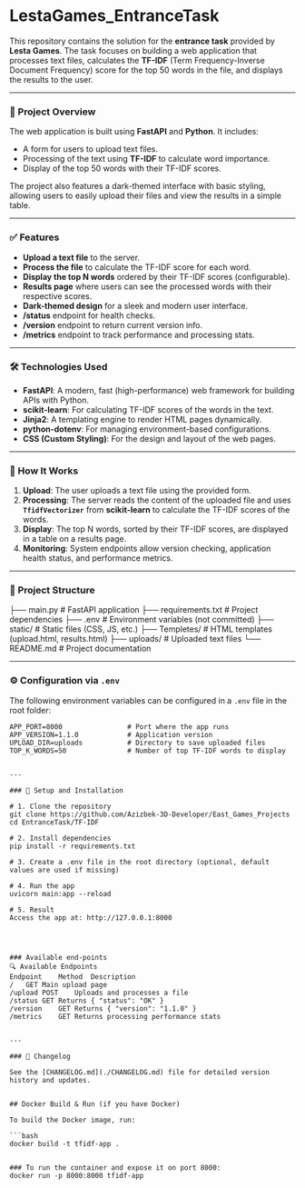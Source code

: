 # LestaGames_EntranceTask

This repository contains the solution for the **entrance task** provided by **Lesta Games**. The task focuses on building a web application that processes text files, calculates the **TF-IDF** (Term Frequency-Inverse Document Frequency) score for the top 50 words in the file, and displays the results to the user.

---

### 📌 Project Overview

The web application is built using **FastAPI** and **Python**. It includes:
- A form for users to upload text files.
- Processing of the text using **TF-IDF** to calculate word importance.
- Display of the top 50 words with their TF-IDF scores.

The project also features a dark-themed interface with basic styling, allowing users to easily upload their files and view the results in a simple table.

---

### ✅ Features
- **Upload a text file** to the server.
- **Process the file** to calculate the TF-IDF score for each word.
- **Display the top N words** ordered by their TF-IDF scores (configurable).
- **Results page** where users can see the processed words with their respective scores.
- **Dark-themed design** for a sleek and modern user interface.
- **/status** endpoint for health checks.
- **/version** endpoint to return current version info.
- **/metrics** endpoint to track performance and processing stats.

---

### 🛠 Technologies Used
- **FastAPI**: A modern, fast (high-performance) web framework for building APIs with Python.
- **scikit-learn**: For calculating TF-IDF scores of the words in the text.
- **Jinja2**: A templating engine to render HTML pages dynamically.
- **python-dotenv**: For managing environment-based configurations.
- **CSS (Custom Styling)**: For the design and layout of the web pages.

---

### 🧠 How It Works
1. **Upload**: The user uploads a text file using the provided form.
2. **Processing**: The server reads the content of the uploaded file and uses **`TfidfVectorizer`** from **scikit-learn** to calculate the TF-IDF scores of the words.
3. **Display**: The top N words, sorted by their TF-IDF scores, are displayed in a table on a results page.
4. **Monitoring**: System endpoints allow version checking, application health status, and performance metrics.

---

### 📁 Project Structure

├── main.py # FastAPI application
├── requirements.txt # Project dependencies
├── .env # Environment variables (not committed)
├── static/ # Static files (CSS, JS, etc.)
├── Templetes/ # HTML templates (upload.html, results.html)
├── uploads/ # Uploaded text files
└── README.md # Project documentation


---

### ⚙️ Configuration via `.env`

The following environment variables can be configured in a `.env` file in the root folder:

```env
APP_PORT=8000                # Port where the app runs
APP_VERSION=1.1.0            # Application version
UPLOAD_DIR=uploads           # Directory to save uploaded files
TOP_K_WORDS=50               # Number of top TF-IDF words to display


---

### 🚀 Setup and Installation

# 1. Clone the repository
git clone https://github.com/Azizbek-3D-Developer/East_Games_Projects
cd EntranceTask/TF-IDF

# 2. Install dependencies
pip install -r requirements.txt

# 3. Create a .env file in the root directory (optional, default values are used if missing)

# 4. Run the app
uvicorn main:app --reload

# 5. Result
Access the app at: http://127.0.0.1:8000




### Available end-points
🔍 Available Endpoints
Endpoint	Method	Description
/	GET	Main upload page
/upload	POST	Uploads and processes a file
/status	GET	Returns { "status": "OK" }
/version	GET	Returns { "version": "1.1.0" }
/metrics	GET	Returns processing performance stats


---

### 📜 Changelog

See the [CHANGELOG.md](./CHANGELOG.md) file for detailed version history and updates.


## Docker Build & Run (if you have Docker)

To build the Docker image, run:

```bash
docker build -t tfidf-app .


### To run the container and expose it on port 8000:
docker run -p 8000:8000 tfidf-app
